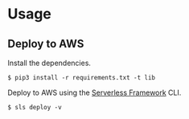 # Usage
## Deploy to AWS
Install the dependencies.

```shell
$ pip3 install -r requirements.txt -t lib
```

Deploy to AWS using the [Serverless Framework](https://serverless.com) CLI.

```shell
$ sls deploy -v
```